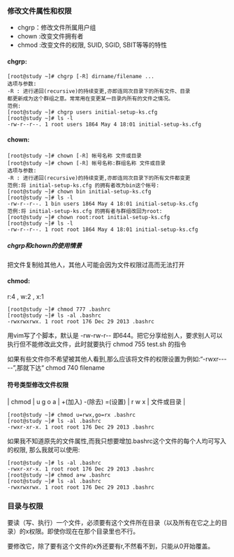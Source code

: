 ### 修改文件属性和权限

- chgrp：修改文件所属用户组
- chown :改变文件拥有者
- chmod :改变文件的权限, SUID, SGID, SBIT等等的特性



#### chgrp:

```shell
[root@study ~]# chgrp [-R] dirname/filename ...
选项与参数:
-R : 进行递回(recursive)的持续变更,亦即连同次目录下的所有文件、目录
都更新成为这个群组之意。常常用在变更某一目录内所有的文件之情况。
范例:
[root@study ~]# chgrp users initial-setup-ks.cfg
[root@study ~]# ls -l
-rw-r--r--. 1 root users 1864 May 4 18:01 initial-setup-ks.cfg
```



#### chown:

```shell
[root@study ~]# chown [-R] 帐号名称 文件或目录
[root@study ~]# chown [-R] 帐号名称:群组名称 文件或目录
选项与参数:
-R : 进行递回(recursive)的持续变更,亦即连同次目录下的所有文件都变更
范例:将 initial-setup-ks.cfg 的拥有者改为bin这个帐号:
[root@study ~]# chown bin initial-setup-ks.cfg
[root@study ~]# ls -l
-rw-r--r--. 1 bin users 1864 May 4 18:01 initial-setup-ks.cfg
范例:将 initial-setup-ks.cfg 的拥有者与群组改回为root:
[root@study ~]# chown root:root initial-setup-ks.cfg
[root@study ~]# ls -l
-rw-r--r--. 1 root root 1864 May 4 18:01 initial-setup-ks.cfg
```

##### chgrp和chown的使用情景

把文件复制给其他人，其他人可能会因为文件权限过高而无法打开



#### chmod:

r:4 , w:2 , x:1

```shell
[root@study ~]# chmod 777 .bashrc
[root@study ~]# ls -al .bashrc
-rwxrwxrwx. 1 root root 176 Dec 29 2013 .bashrc
```

 用vim写了个脚本，默认是 -rw-rw-r-- 即644。把它分享给别人，要求别人可以执行但不能修改此文件，此时就要执行 chmod 755 test.sh 的指令

如果有些文件你不希望被其他人看到,那么应该将文件的权限设置为例如:“-rwxr-----”,那就下达“ chmod 740 filename



#### 符号类型修改文件权限

| chmod | u g o a | +(加入) -(除去) =(设置) | r w x | 文件或目录 |

```SHELL
[root@study ~]# chmod u=rwx,go=rx .bashrc
[root@study ~]# ls -al .bashrc
-rwxr-xr-x. 1 root root 176 Dec 29 2013 .bashrc
```



如果我不知道原先的文件属性,而我只想要增加.bashrc这个文件的每个人均可写入的权限, 那么我就可以使用:

```SHELL
[root@study ~]# ls -al .bashrc
-rwxr-xr-x. 1 root root 176 Dec 29 2013 .bashrc
[root@study ~]# chmod a+w .bashrc
[root@study ~]# ls -al .bashrc
-rwxrwxrwx. 1 root root 176 Dec 29 2013 .bashrc
```



### 目录与权限

要读（写、执行）一个文件，必须要有这个文件所在目录（以及所有在它之上的目录）的x权限。即使你现在在那个目录里也不行。

要修改它，除了要有这个文件的x外还要有r,不然看不到，只能从0开始覆盖。

